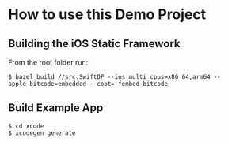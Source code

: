 # How to use this Demo Project

## Building the iOS Static Framework

From the root folder run:

```
$ bazel build //src:SwiftDP --ios_multi_cpus=x86_64,arm64 --apple_bitcode=embedded --copt=-fembed-bitcode
```

## Build Example App

```
$ cd xcode
$ xcodegen generate
```
